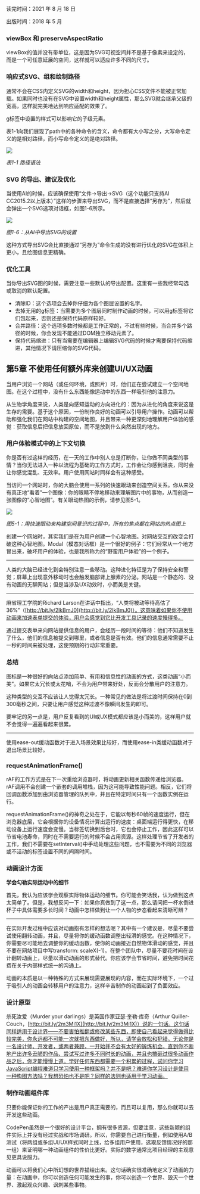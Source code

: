 读完时间：2021 年 8 月 18 日

出版时间：2018 年 5 月

### viewBox 和 preserveAspectRatio

viewBox的值并没有带单位，这是因为SVG可视空间并不是基于像素来设定的，而是一个可任意延展的空间，这样就可以适应许多不同的尺寸。

### 响应式SVG、组和绘制路径

通常不会在CSS内定义SVG的width和height，因为担心CSS文件不能被正常加载。如果同时也没有在SVG中设置width和height属性，那么SVG就会继承父级的宽高，这样就完美地达到响应适配的效果了。

g标签中设置的样式可以影响它的子级元素。

表1-1向我们展现了path中的各种命令的含义，命令都有大小写之分，大写命令定义的是相对路径，而小写命令定义的是绝对路径。

![](https://blog.mazey.net/wp-content/uploads/2021/08/WechatIMG36.png)

*表1-1 路径语法*

### SVG 的导出、建议及优化

当使用AI的时候，应该确保使用“文件→导出→SVG（这个功能只支持AI CC2015.2以上版本）”这样的步骤来导出SVG，而不是直接选择“另存为”，然后就会弹出一个SVG选项对话框，如图1-6所示。

![](https://blog.mazey.net/wp-content/uploads/2021/08/WechatIMG37.png)

*图1-6：从AI中导出SVG的设置*

这种方式导出SVG会比直接通过“另存为”命令生成的没有进行优化的SVG在体积上更小，且绘图信息更精确。

### 优化工具

当你导出SVG图的时候，需要注意一些默认的导出配置。这里有一些我经常勾选或取消的默认配置。

* 清除ID：这个选项会去掉你仔细为各个图层设置的名字。
* 去掉无用的g标签：当需要为多个图层同时制作动画的时候，可以用g标签将它们包起来，否则还是保持代码原样较好。
* 合并路径：这个选项多数时候都是工作正常的，不过有些时候，当合并多个路径的时候，你会发现不能通过DOM独立移动元素了。
* 保持代码缩进：只有当需要在编辑器上编辑SVG代码的时候才需要保持代码缩进，其他情况下请压缩你的SVG代码。

## 第5章 不使用任何额外库来创建UI/UX动画

当用户浏览一个网站（或任何环境，或照片）时，他们正在尝试建立一个空间地图。在这个过程中，没有什么东西能像运动中的东西一样吸引他的注意力。

从生物学角度来说，人类是向感知运动的方向进化的：因为从进化的角度来说这是生存的需要。基于这个原因，一份制作良好的动画可以引导用户操作。动画可以帮助和强化我们在网站中构建的空间地图，并且带来一种更深刻地理解用户体验的感觉：获取信息后把信息放回原位，而不是放到什么突然出现的地方。

### 用户体验模式中的上下文切换

你是否有过这样的经历，在一天的工作中别人总是打断你，让你做不同类型的事情？当你无法进入一种以流程为基础的工作方式时，工作会让你感到沮丧，同时会让你感觉混乱、无效率。用户使用网站时同样会有这种感受。

当访问一个网站时，你的大脑会使用一系列的快速眼动来创造空间关系。你从来没有真正地“看着”一个图像：你的眼睛不停地移动来理解图片中的事物，从而创造一张图像的“心智地图”。有关眼动热图的示例，请参见图5-1。

![](https://blog.mazey.net/wp-content/uploads/2021/08/WechatIMG38-w-800.jpg)

*图5-1：用快速眼动来构建空间意识的过程中，所有的焦点都在网站的热点图上*

创建一个网站时，其实我们是在为用户创建一个心智地图。对网站交互的改变会打破这种心智地图。Modal（模态对话框）是一个很好的例子：它们经常从一个地方冒出来，破坏用户的体验，也是我所称为的“野蛮用户体验”的一个例子。

---

人类的大脑已经进化到会特别注意一些移动。这种进化特征是为了保持安全和警觉；屏幕上出现意外移动时也会触发脑部肾上腺素的分泌。网站是一个静态的、没有动画的无聊网站；但是当涉及UX动效时，小而美是关键。

---

麻省理工学院的Richard Larson在讲话中指出，“人类将被动等待高估了36%”（[http://bit.ly/2lkBmJ0](http://bit.ly/2lkBmJ0)）。这意味着如果你不使用动画来加速表单提交的体验，用户会感觉到它比开发工具记录的速度慢得多。

通过提交表单来向网站提供信息的用户，会经历一段时间的等待：他们不知道发生了什么，他们的信息被提交到哪里，或者信息是否有效。他们的信息通常需要不止一秒的时间来被处理，这使预期的行动非常重要。

### 总结

图标是一种很好的向站点添加简单、有用和信息性的动画的方式，这类动画“小而美”。如果它太冗长或太花哨，不会为用户带来好处，反而会分散用户的注意力。

这种类型的交互不应该让人觉得太冗长。一种常见的做法是将过渡时间保持在0到300毫秒之间，只要让用户感觉这种过渡不像瞬间发生的即可。

要牢记的另一点是，用户反复看到的UI或UX模式都应该是小而美的，这样用户就不会觉得一遍遍看起来很累。

---

使用ease-out缓动函数对于进入场景效果比较好，而使用ease-in类缓动函数对于退出场景比较好。

### requestAnimationFrame()

rAF的工作方式是在下一次重绘浏览器时，将动画更新相关函数传递给浏览器。rAF调用不会创建一个嵌套的调用堆栈，因为这可能导致性能问题。相反，它们将回调函数添加到由浏览器管理的队列中，并且在特定时间只有一个函数实例在运行。

requestAnimationFrame()的神奇之处在于，它能以每秒60帧的速度运行，但在浏览器底层，它会根据你的设备情况计算出运行的速度：桌面端运行得更快，在移动设备上运行速度会变慢。当标签切换到后台时，它也会停止工作，因此这样可以节省电池寿命，同时在不需要运行的时候不会占用资源。这样处理节省了开发者的工作，我们不需要在setInterval()中手动处理这些问题，也不需要为不同的浏览器或不活动的标签设置不同的间隔时间。

### 动画设计方面

**学会勾勒实际运动中的细节**

首先，我认为应该学会观察实际物体运动的细节。你可能会笑话我，认为做到这点太简单了。但是，我想反问一下：如果你真做到了这一点，那么请问把一杯水倒进杯子中具体需要多长时间？动画中怎样做到让一个人物的步态看起来清晰可辨？

---

在实际开发过程中应该对动画抱有怎样的想法呢？其中有一个建议是，尽量不要尝试使用翻转动画，并且，尽量将你的缓动函数调整出轻滑的感觉。在这种情况下，你需要尽可能地去调整你的缓动函数，使你的动画接近自然物体滑动的感觉，并且不要在网站项目中写transform: scaleX(-1)。在整个团队中，尽量不要花时间在设计翻转动画上，尽量以滑动动画的形式替代。你应该学会节省时间，避免把时间花费在关于内部样式统一的沟通上。

动画的本质是以一种特殊的方式来展现需要展现的内容，而在实际环境下，一个过于吸引人的动画会转移用户的注意力，这样辛苦制作的动画起到了负面效应。

### 设计原型

杀死汝爱（Murder your darlings）是英国作家亚瑟·奎勒·库奇（Arthur Quiller-Couch，[http://bit.ly/2m3Mi1X](http://bit.ly/2m3Mi1X)）说的一句话。这句话同样适用于设计界——不要害怕推翻或修改某些东西，即使自己看起来觉得做得比较完美，你永远都不可能一次就把东西做好，所以，请学会放松和犯错。无论你是一名设计师、开发者，或两者兼顾，一开始并不会有太好的锻炼机会。直到你不断地产出许多丑陋的作品、尝试写过许多不同时长的动画，并且也搞砸过很多动画作品之后，你才能慢慢上道。学好任何东西都需要一个积累的过程，试问你学习JavaScript编程难道只学习使用一种框架吗？并不是吧？难道你学习设计是使用一种构图方法吗？我想恐怕也不是吧？同样的法则也适用于学习动画。

### 制作动画组件库

只要你能保证你的工作的产出是用户真正需要的，而且可以复用，那么你就可以去开发这些动画。

CodePen虽然是一个很好的设计平台，拥有很多资源，但要注意，这些新颖的组件实际上并没有经过实战和市场调研。所以，你需要自己进行衡量，例如使用A/B测试（将两组或多组UI/UX样式同时上线，给多组用户使用，选取反馈情况好的那一组）来证明哪一种动画组件的性价比更好。实际的数字通常比项目经理的主观意见更具说服力。

动画可以将我们心中所幻想的世界描绘出来。这句话确实很准确地定义了动画的力量：在动画中，你可以创造任何可能发生的事，你可以创造一个世界、毁灭一个世界、激起观众兴趣、讽刺某些事物。
